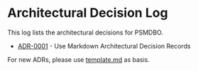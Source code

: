 # Architectural Decision Log

This log lists the architectural decisions for PSMDBO.

- [ADR-0001](0001-record-architecture-decisions.md) - Use Markdown Architectural Decision Records

For new ADRs, please use [template.md](template.md) as basis.
